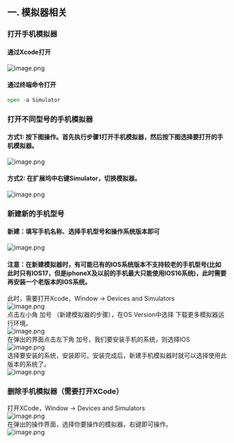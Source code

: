## 一. 模拟器相关
### 打开手机模拟器
#### 通过Xcode打开
![image.png](../../images/560e7404aefe5d21554629df485cd91c.png)
#### 通过终端命令打开
```python
open -a Simulator
```
### 打开不同型号的手机模拟器
#### 方式1: 按下图操作。首先执行步骤1打开手机模拟器，然后按下图选择要打开的手机模拟器。
![image.png](../../images/934d012d24538b22599de16c4d75e276.png)
#### 方式2: 在扩展坞中右键Simulator，切换模拟器。
![image.png](../../images/d0cb2ab75c8d9dd3838747e2d6075d69.png)
### 新建新的手机型号
#### 新建：填写手机名称、选择手机型号和操作系统版本即可
![image.png](../../images/2d8551b629b3d49d229afb0d9fa2a552.png)
#### 注意：在新建模拟器时，有可能已有的IOS系统版本不支持较老的手机型号(比如此时只有IOS17，但是iphoneX及以前的手机最大只能使用IOS16系统)，此时需要再安装一个老版本的IOS系统。
此时，需要打开Xcode，Window -> Devices and Simulators<br />![image.png](../../images/3771506722318822fdc7f42ad4714d39.png)<br />点击左小角 加号 （新建模拟器的步骤），在OS Version中选择 下载更多模拟器运行环境。<br />![image.png](../../images/4d0b1df0b4858cac8e9cf5e0040c53c8.png)<br />在弹出的界面点击左下角 加号，我们要安装手机的系统，则选择IOS<br />![image.png](../../images/5d83e6e26f876a40ff87e475f515f7c8.png)<br />选择要安装的系统，安装即可。安装完成后，新建手机模拟器时就可以选择使用此版本的系统了。<br />![image.png](../../images/3d5691641d8b707931a943204430bf3a.png)
### 删除手机模拟器（需要打开XCode）
打开XCode，Window -> Devices and Simulators<br />![image.png](../../images/3771506722318822fdc7f42ad4714d39.png)<br />在弹出的操作界面，选择你要操作的模拟器，右键即可操作。<br />![image.png](../../images/d4acc5e149948e0e24fb69480464462d.png)


